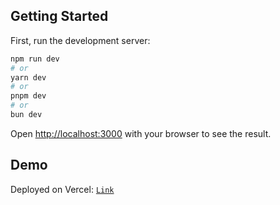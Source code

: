 ## Getting Started

First, run the development server:

```bash
npm run dev
# or
yarn dev
# or
pnpm dev
# or
bun dev
```

Open [http://localhost:3000](http://localhost:3000) with your browser to see the result.


## Demo
Deployed on Vercel: [`Link`](https://line-go-assignment-cindychs-projects.vercel.app/) 
